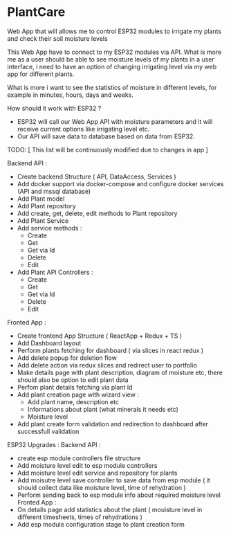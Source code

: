 # PlantCare
Web App that will allows me to control ESP32 modules to irrigate my plants and check their soil moisture levels

This Web App have to connect to my ESP32 modules via API. What is more me as a user should be able to see moisture levels of my plants in a user interface,
i need to have an option of changing irrigating level via my web app for different plants. 

What is more i want to see the statistics of moisture in different levels, for example in minutes, hours, days and weeks.

How should it work with ESP32 ?
- ESP32 will call our Web App API with moisture parameters and it will receive current options like irrigating level etc.
- Our API will save data to database based on data from ESP32.

TODO: 
[ This list will be continuously modified due to changes in app ]

Backend API :
- Create backend Structure ( API, DataAccess, Services )
- Add docker support via docker-compose and configure docker services (API and mssql database)
- Add Plant model
- Add Plant repository
- Add create, get, delete, edit methods to Plant repository
- Add Plant Service
- Add service methods :
  - Create
  - Get
  - Get via Id
  - Delete
  - Edit
- Add Plant API Controllers :
  - Create
  - Get
  - Get via Id
  - Delete
  - Edit

Fronted App :
- Create frontend App Structure ( ReactApp + Redux + TS )
- Add Dashboard layout
- Perform plants fetching for dashboard ( via slices in react redux )
- Add delete popup for deletion flow
- Add delete action via redux slices and redirect user to portfolio
- Make details page with plant description, diagram of moisture etc, there should also be option to edit plant data
- Perfom plant details fetching via plant Id
- Add plant creation page with wizard view : 
  - Add plant name, description etc
  - Informations about plant (what minerals it needs etc)
  - Moisture level
- Add plant create form validation and redirection to dashboard after successfull validation

ESP32 Upgrades :
  Backend API :
  - create esp module controllers file structure
  - Add moisture level edit to esp module controllers
  - Add moisture level edit service and repository for plants
  - Add moisutre level save controller to save data from esp module ( it should collect data like moisture level, time of rehydration )
  - Perform sending back to esp module info about required moisture level
  Fronted App :
  - On details page add statistics about the plant ( mouisture level in different timesheets, times of rehydrations )
  - Add esp module configuration stage to plant creation form
